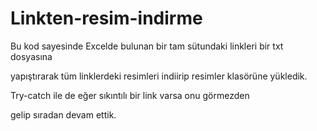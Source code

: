 # Linkten-resim-indirme
Bu kod sayesinde Excelde bulunan bir tam sütundaki linkleri bir txt dosyasına 

yapıştırarak tüm linklerdeki resimleri indiirip resimler klasörüne yükledik.

Try-catch ile de eğer sıkıntılı bir link varsa onu görmezden 

gelip sıradan devam ettik.
